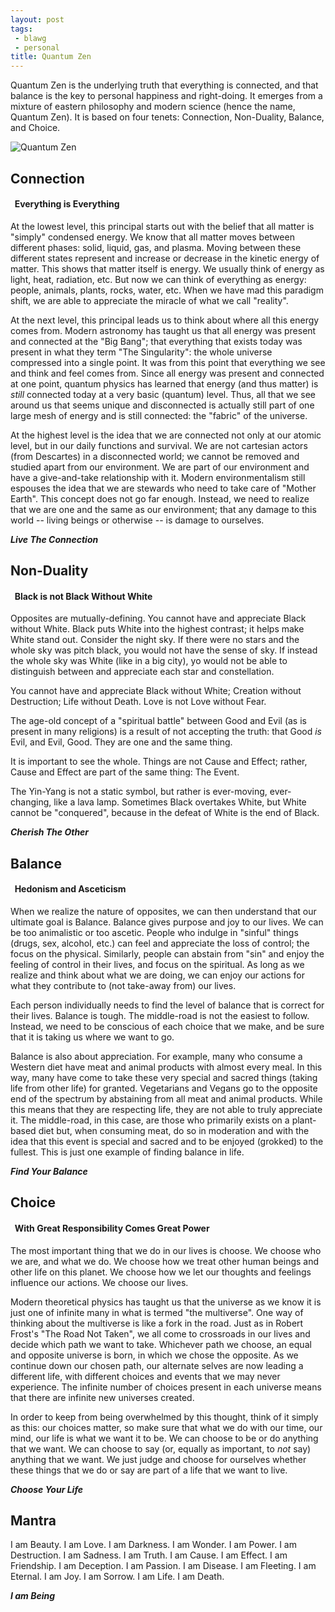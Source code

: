```yaml
---
layout: post
tags:
 - blawg
 - personal
title: Quantum Zen
---
```


Quantum Zen is the underlying truth that everything is connected, and that balance is the key to personal happiness and right-doing. It emerges from a mixture of eastern philosophy and modern science (hence the name, Quantum Zen). It is based on four tenets: Connection, Non-Duality, Balance, and Choice.

![Quantum Zen](http://konreu.com/images/quantum-zen.png "Quantum Zen")

Connection
---------------
#### &nbsp;&nbsp;Everything is Everything

At the lowest level, this principal starts out with the belief that all matter is "simply" condensed energy. We know that all matter moves between different phases: solid, liquid, gas, and plasma. Moving between these different states represent and increase or decrease in the kinetic energy of matter. This shows that matter itself is energy. We usually think of energy as light, heat, radiation, etc. But now we can think of everything as energy: people, animals, plants, rocks, water, etc. When we have mad this paradigm shift, we are able to appreciate the miracle of what we call "reality".

At the next level, this principal leads us to think about where all this energy comes from. Modern astronomy has taught us that all energy was present and connected at the "Big Bang"; that everything that exists today was present in what they term "The Singularity": the whole universe compressed into a single point. It was from this point that everything we see and think and feel comes from. Since all energy was present and connected at one point, quantum physics has learned that energy (and thus matter) is *still* connected today at a very basic (quantum) level. Thus, all that we see around us that seems unique and disconnected is actually still part of one large mesh of energy and is still connected: the "fabric" of the universe.

At the highest level is the idea that we are connected not only at our atomic level, but in our daily functions and survival. We are not cartesian actors (from Descartes) in a disconnected world; we cannot be removed and studied apart from our environment. We are part of our environment and have a give-and-take relationship with it. Modern environmentalism still espouses the idea that we are stewards who need to take care of "Mother Earth". This concept does not go far enough. Instead, we need to realize that we are one and the same as our environment; that any damage to this world -- living beings or otherwise -- is damage to ourselves.

***Live The Connection***
<br />


Non-Duality
----------------
#### &nbsp;&nbsp;Black is not Black Without White

Opposites are mutually-defining. You cannot have and appreciate Black without White. Black puts White into the highest contrast; it helps make White stand out. Consider the night sky. If there were no stars and the whole sky was pitch black, you would not have the sense of sky. If instead the whole sky was White (like in a big city), yo would not be able to distinguish between and appreciate each star and constellation. 

You cannot have and appreciate Black without White; Creation without Destruction; Life without Death. Love is not Love without Fear.

The age-old concept of a "spiritual battle" between Good and Evil (as is present in many religions) is a result of not accepting the truth: that Good *is* Evil, and Evil, Good. They are one and the same thing.

It is important to see the whole. Things are not Cause and Effect; rather, Cause and Effect are part of the same thing: The Event.

The Yin-Yang is not a static symbol, but rather is ever-moving, ever-changing, like a lava lamp. Sometimes Black overtakes White, but White cannot be "conquered", because in the defeat of White is the end of Black.

***Cherish The Other***
<br />


Balance
--------------
#### &nbsp;&nbsp;Hedonism and Asceticism

When we realize the nature of opposites, we can then understand that our ultimate goal is Balance. Balance gives purpose and joy to our lives.
We can be too animalistic or too ascetic. People who indulge in "sinful" things (drugs, sex, alcohol, etc.) can feel and appreciate the loss of control; the focus on the physical. Similarly, people can abstain from "sin" and enjoy the feeling of control in their lives, and focus on the spiritual. As long as we realize and think about what we are doing, we can enjoy our actions for what they contribute to (not take-away from) our lives.

Each person individually needs to find the level of balance that is correct for their lives. Balance is tough. The middle-road is not the easiest to follow. Instead, we need to be conscious of each choice that we make, and be sure that it is taking us where we want to go.

Balance is also about appreciation. For example, many who consume a Western diet have meat and animal products with almost every meal. In this way, many have come to take these very special and sacred things (taking life from other life) for granted. Vegetarians and Vegans go to the opposite end of the spectrum by abstaining from all meat and animal products. While this means that they are respecting life, they are not able to truly appreciate it. The middle-road, in this case, are those who primarily exists on a plant-based diet but, when consuming meat, do so in moderation and with the idea that this event is special and sacred and to be enjoyed (grokked) to the fullest. This is just one example of finding balance in life.

***Find Your Balance***
<br />


Choice
---------------
#### &nbsp;&nbsp;With Great Responsibility Comes Great Power

The most important thing that we do in our lives is choose. We choose who we are, and what we do. We choose how we treat other human beings and other life on this planet. We choose how we let our thoughts and feelings influence our actions. We choose our lives.

Modern theoretical physics has taught us that the universe as we know it is just one of infinite many in what is termed "the multiverse". One way of thinking about the multiverse is like a fork in the road. Just as in Robert Frost's "The Road Not Taken", we all come to crossroads in our lives and decide which path we want to take. Whichever path we choose, an equal and opposite universe is born, in which we chose the opposite. As we continue down our chosen path, our alternate selves are now leading a different life, with different choices and events that we may never experience. The infinite number of choices present in each universe means that there are infinite new universes created.

In order to keep from being overwhelmed by this thought, think of it simply as this: our choices matter, so make sure that what we do with our time, our mind, our life is what we want it to be. We can choose to be or do anything that we want. We can choose to say (or, equally as important, to *not* say) anything that we want. We just judge and choose for ourselves whether these things that we do or say are part of a life that we want to live.

***Choose Your Life***
<br />


Mantra
--------------------
I am Beauty. I am Love. I am Darkness. I am Wonder. I am Power. I am Destruction. I am Sadness. I am Truth. I am Cause. I am Effect. I am Friendship. I am Deception. I am Passion. I am Disease. I am Fleeting. I am Eternal. I am Joy. I am Sorrow. I am Life. I am Death.

***I am Being***
<br />
